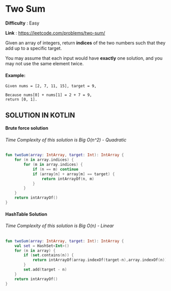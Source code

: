 # Two Sum 

__Difficulty__ : Easy

__Link__ : https://leetcode.com/problems/two-sum/


Given an array of integers, return __indices__ of the two numbers such that they add up to a specific target.

You may assume that each input would have __exactly__ one solution, and you may not use the same element twice.

#### Example:

```
Given nums = [2, 7, 11, 15], target = 9,

Because nums[0] + nums[1] = 2 + 7 = 9,
return [0, 1].
```

## SOLUTION IN KOTLIN

#### Brute force solution
###### Time Complexity of this solution is Big O(n^2) - Quadratic

```kotlin
fun twoSum(array: IntArray, target: Int): IntArray {
    for (n in array.indices) {
        for (m in array.indices) {
            if (n == m) continue
            if (array[n] + array[m] == target) {
                return intArrayOf(n, m)
            }
        }
    }
    return intArrayOf()
}
```

#### HashTable Solution
###### Time Complexity of this solution is Big O(n) - Linear

```kotlin
fun twoSum(array: IntArray, target: Int): IntArray {
    val set = HashSet<Int>()
    for (n in array) {
        if (set.contains(n)) {
            return intArrayOf(array.indexOf(target-n),array.indexOf(n))
        }
        set.add(target - n)
    }
    return intArrayOf()
}
```